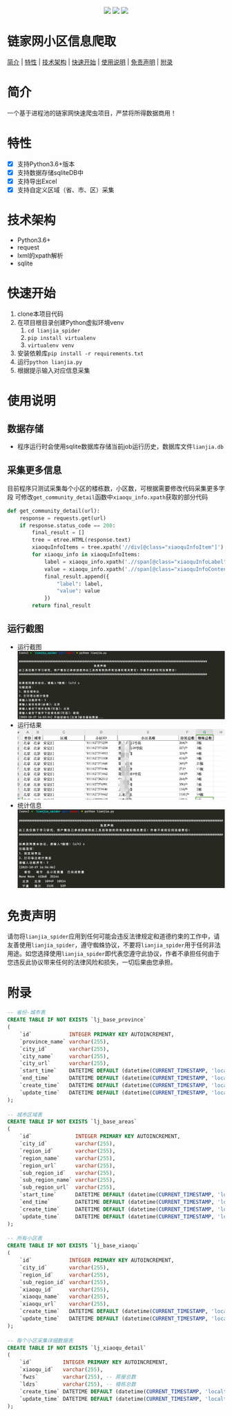 
<p align="center">
    <a target="_blank" href="https://www.python.org/downloads/release/python-3810/"><img src="https://img.shields.io/badge/Python-3.x-blue.svg" /></a>
    <a target="_blank" href='https://github.com/fangzheng0518/lianjia_spider'><img src="https://img.shields.io/github/stars/fangzheng0518/lianjia_spider.svg?style=social"/></a>
    <a target="_blank" href="LICENSE"><img src="https://img.shields.io/:license-MIT-blue.svg"></a>
</p>

# 链家网小区信息爬取

[简介](#简介) | [特性](#特性) | [技术架构](#技术架构) | [快速开始](#快速开始) | [使用说明](#使用说明) | [免责声明](#免责声明) | [附录](#附录)

# 简介

一个基于进程池的链家网快速爬虫项目，严禁将所得数据商用！

# 特性

- [x] 支持Python3.6+版本
- [x] 支持数据存储sqliteDB中
- [x] 支持导出Excel
- [x] 支持自定义区域（省、市、区）采集

# 技术架构

- Python3.6+
- request
- lxml的xpath解析
- sqlite

# 快速开始

1. clone本项目代码
2. 在项目根目录创建Python虚拟环境venv
    1. `cd lianjia_spider`
    2. `pip install virtualenv`
    3. `virtualenv venv`
3. 安装依赖库`pip install -r requirements.txt`
4. 运行`python lianjia.py`
5. 根据提示输入对应信息采集

# 使用说明

## 数据存储

- 程序运行时会使用sqlite数据库存储当前job运行历史，数据库文件`lianjia.db`

## 采集更多信息

目前程序只测试采集每个小区的楼栋数，小区数，可根据需要修改代码采集更多字段
可修改`get_community_detail`函数中`xiaoqu_info.xpath`获取的部分代码

```python
def get_community_detail(url):
    response = requests.get(url)
    if response.status_code == 200:
        final_result = []
        tree = etree.HTML(response.text)
        xiaoquInfoItems = tree.xpath('//div[@class="xiaoquInfoItem"]')
        for xiaoqu_info in xiaoquInfoItems:
            label = xiaoqu_info.xpath('.//span[@class="xiaoquInfoLabel"]/text()')[0]
            value = xiaoqu_info.xpath('.//span[@class="xiaoquInfoContent"]/text()')[0]
            final_result.append({
                "label": label,
                "value": value
            })
        return final_result
```

## 运行截图

- 运行截图
  ![整体截图](example/run1.png "运行截图")
- 运行结果
  ![整体截图](example/result.png "运行结果")
- 统计信息
  ![整体截图](example/tongji.png "统计信息")



# 免责声明
请勿将`lianjia_spider`应用到任何可能会违反法律规定和道德约束的工作中，请友善使用`lianjia_spider`，遵守蜘蛛协议，不要将`lianjia_spider`用于任何非法用途。如您选择使用`lianjia_spider`即代表您遵守此协议，作者不承担任何由于您违反此协议带来任何的法律风险和损失，一切后果由您承担。

# 附录

```sql
-- 省份-城市表
CREATE TABLE IF NOT EXISTS `lj_base_province`
(
    `id`            INTEGER PRIMARY KEY AUTOINCREMENT,
    `province_name` varchar(255),
    `city_id`       varchar(255),
    `city_name`     varchar(255),
    `city_url`      varchar(255),
    `start_time`    DATETIME DEFAULT (datetime(CURRENT_TIMESTAMP, 'localtime')),
    `end_time`      DATETIME DEFAULT (datetime(CURRENT_TIMESTAMP, 'localtime')),
    `create_time`   DATETIME DEFAULT (datetime(CURRENT_TIMESTAMP, 'localtime')),
    `update_time`   DATETIME DEFAULT (datetime(CURRENT_TIMESTAMP, 'localtime'))
);

-- 城市区域表
CREATE TABLE IF NOT EXISTS `lj_base_areas`
(
    `id`              INTEGER PRIMARY KEY AUTOINCREMENT,
    `city_id`         varchar(255),
    `region_id`       varchar(255),
    `region_name`     varchar(255),
    `region_url`      varchar(255),
    `sub_region_id`   varchar(255),
    `sub_region_name` varchar(255),
    `sub_region_url`  varchar(255),
    `start_time`      DATETIME DEFAULT (datetime(CURRENT_TIMESTAMP, 'localtime')),
    `end_time`        DATETIME DEFAULT (datetime(CURRENT_TIMESTAMP, 'localtime')),
    `create_time`     DATETIME DEFAULT (datetime(CURRENT_TIMESTAMP, 'localtime')),
    `update_time`     DATETIME DEFAULT (datetime(CURRENT_TIMESTAMP, 'localtime'))
);

-- 所有小区表
CREATE TABLE IF NOT EXISTS `lj_base_xiaoqu`
(
    `id`            INTEGER PRIMARY KEY AUTOINCREMENT,
    `city_id`       varchar(255),
    `region_id`     varchar(255),
    `sub_region_id` varchar(255),
    `xiaoqu_id`     varchar(255),
    `xiaoqu_name`   varchar(255),
    `xiaoqu_url`    varchar(255),
    `create_time`   DATETIME DEFAULT (datetime(CURRENT_TIMESTAMP, 'localtime')),
    `update_time`   DATETIME DEFAULT (datetime(CURRENT_TIMESTAMP, 'localtime'))
);

-- 每个小区采集详细数据表
CREATE TABLE IF NOT EXISTS `lj_xiaoqu_detail`
(
    `id`          INTEGER PRIMARY KEY AUTOINCREMENT,
    `xiaoqu_id`   varchar(255),
    `fwzs`        varchar(255), -- 房屋总数
    `ldzs`        varchar(255), -- 楼栋总数
    `create_time` DATETIME DEFAULT (datetime(CURRENT_TIMESTAMP, 'localtime')),
    `update_time` DATETIME DEFAULT (datetime(CURRENT_TIMESTAMP, 'localtime'))
);
```